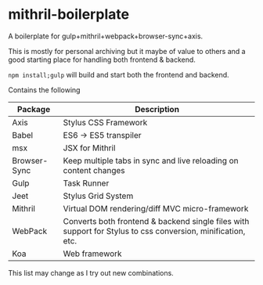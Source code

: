 # mithril-boilerplate
A boilerplate for gulp+mithril+webpack+browser-sync+axis.

This is mostly for personal archiving but it maybe of value to others and a good starting place for handling both frontend & backend.

`npm install;gulp` will build and start both the frontend and backend.

Contains the following

| Package      | Description                                                                                                 |
|--------------|-------------------------------------------------------------------------------------------------------------|
| Axis         | Stylus CSS Framework                                                                                        |
| Babel        | ES6 -> ES5 transpiler                                                                                       |
| msx          | JSX for Mithril                                                                                             |
| Browser-Sync | Keep multiple tabs in sync and live reloading on content changes                                            |
| Gulp         | Task Runner                                                                                                 |
| Jeet         | Stylus Grid System                                                                                          |
| Mithril      | Virtual DOM rendering/diff MVC micro-framework                                                              |
| WebPack      | Converts both frontend & backend single files with support for Stylus to css conversion, minification, etc. |
| Koa          | Web framework                                                                                               |

This list may change as I try out new combinations.
